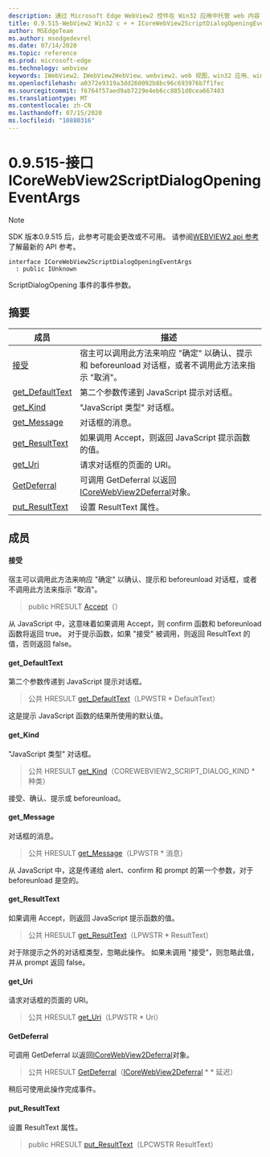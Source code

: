 ```yaml
---
description: 通过 Microsoft Edge WebView2 控件在 Win32 应用中托管 web 内容
title: 0.9.515-WebView2 Win32 c + + ICoreWebView2ScriptDialogOpeningEventArgs
author: MSEdgeTeam
ms.author: msedgedevrel
ms.date: 07/14/2020
ms.topic: reference
ms.prod: microsoft-edge
ms.technology: webview
keywords: IWebView2、IWebView2WebView、webview2、web 视图、win32 应用、win32、edge、ICoreWebView2、ICoreWebView2Controller、浏览器控件、边缘 html
ms.openlocfilehash: a0372e9319a3dd260092b8bc96c693976b7f1fec
ms.sourcegitcommit: f6764f57aed9ab7229e4eb6cc8851d0cea667403
ms.translationtype: MT
ms.contentlocale: zh-CN
ms.lasthandoff: 07/15/2020
ms.locfileid: "10880316"
---
```

# 0.9.515-接口 ICoreWebView2ScriptDialogOpeningEventArgs 

> [!NOTE]
> SDK 版本0.9.515 后，此参考可能会更改或不可用。 请参阅[WEBVIEW2 api 参考](../../../webview2-api-reference.md)了解最新的 API 参考。

```
interface ICoreWebView2ScriptDialogOpeningEventArgs
  : public IUnknown
```

ScriptDialogOpening 事件的事件参数。

## 摘要

 成员                        | 描述
--------------------------------|---------------------------------------------
[接受](#accept) | 宿主可以调用此方法来响应 "确定" 以确认、提示和 beforeunload 对话框，或者不调用此方法来指示 "取消"。
[get_DefaultText](#get_defaulttext) | 第二个参数传递到 JavaScript 提示对话框。
[get_Kind](#get_kind) | "JavaScript 类型" 对话框。
[get_Message](#get_message) | 对话框的消息。
[get_ResultText](#get_resulttext) | 如果调用 Accept，则返回 JavaScript 提示函数的值。
[get_Uri](#get_uri) | 请求对话框的页面的 URI。
[GetDeferral](#getdeferral) | 可调用 GetDeferral 以返回[ICoreWebView2Deferral](icorewebview2deferral.md)对象。
[put_ResultText](#put_resulttext) | 设置 ResultText 属性。

## 成员

#### 接受 

宿主可以调用此方法来响应 "确定" 以确认、提示和 beforeunload 对话框，或者不调用此方法来指示 "取消"。

> public HRESULT [Accept](#accept)（）

从 JavaScript 中，这意味着如果调用 Accept，则 confirm 函数和 beforeunload 函数将返回 true。 对于提示函数，如果 "接受" 被调用，则返回 ResultText 的值，否则返回 false。

#### get_DefaultText 

第二个参数传递到 JavaScript 提示对话框。

> 公共 HRESULT [get_DefaultText](#get_defaulttext)（LPWSTR * DefaultText）

这是提示 JavaScript 函数的结果所使用的默认值。

#### get_Kind 

"JavaScript 类型" 对话框。

> 公共 HRESULT [get_Kind](#get_kind)（COREWEBVIEW2_SCRIPT_DIALOG_KIND * 种类）

接受、确认、提示或 beforeunload。

#### get_Message 

对话框的消息。

> 公共 HRESULT [get_Message](#get_message)（LPWSTR * 消息）

从 JavaScript 中，这是传递给 alert、confirm 和 prompt 的第一个参数，对于 beforeunload 是空的。

#### get_ResultText 

如果调用 Accept，则返回 JavaScript 提示函数的值。

> 公共 HRESULT [get_ResultText](#get_resulttext)（LPWSTR * ResultText）

对于除提示之外的对话框类型，忽略此操作。 如果未调用 "接受"，则忽略此值，并从 prompt 返回 false。

#### get_Uri 

请求对话框的页面的 URI。

> 公共 HRESULT [get_Uri](#get_uri)（LPWSTR * Uri）

#### GetDeferral 

可调用 GetDeferral 以返回[ICoreWebView2Deferral](icorewebview2deferral.md)对象。

> 公共 HRESULT [GetDeferral](#getdeferral)（[ICoreWebView2Deferral](icorewebview2deferral.md) * * 延迟）

稍后可使用此操作完成事件。

#### put_ResultText 

设置 ResultText 属性。

> public HRESULT [put_ResultText](#put_resulttext)（LPCWSTR ResultText）


